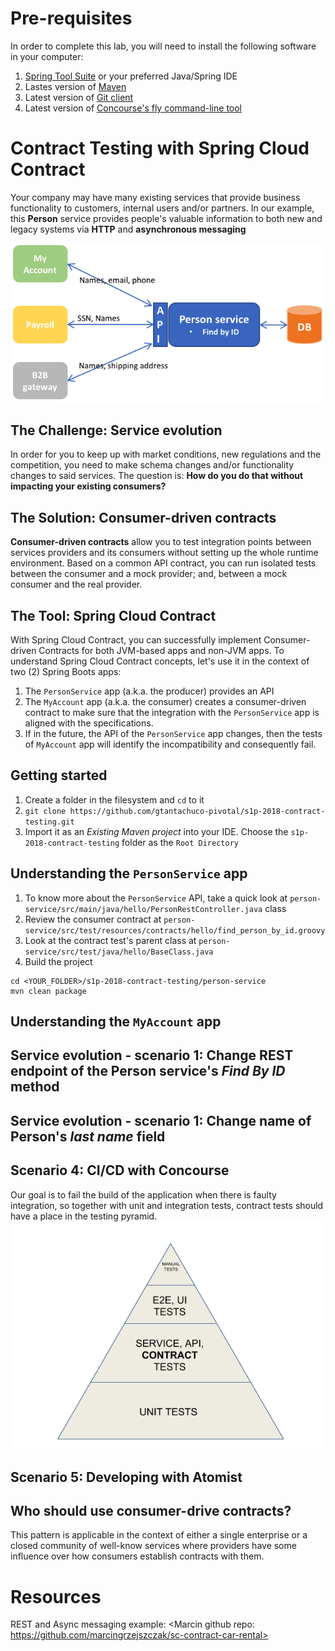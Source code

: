 # Pre-requisites
In order to complete this lab, you will need to install the following software in your computer:
1) [Spring Tool Suite](https://spring.io/tools) or your preferred Java/Spring IDE
1) Lastes version of [Maven](https://maven.apache.org/)
1) Latest version of [Git client](https://git-scm.com/)
1) Latest version of [Concourse's fly command-line tool](https://github.com/concourse/fly)

# Contract Testing with Spring Cloud Contract

Your company may have many existing services that provide business functionality to customers, internal users and/or partners.
In our example, this __Person__ service provides people's valuable information to both new and legacy systems via __HTTP__ and __asynchronous messaging__

![The System](TheSystem.png)

## The Challenge: Service evolution
In order for you to keep up with market conditions, new regulations and the competition, you need to make schema changes and/or functionality changes to said services.
The question is: __How do you do that without impacting your existing consumers?__

## The Solution: Consumer-driven contracts
__Consumer-driven contracts__ allow you to test integration points between services providers and its consumers without setting up the whole runtime environment. Based on a common API contract, you can run isolated tests between the consumer and a mock provider; and, between a mock consumer and the real provider.

## The Tool: Spring Cloud Contract
With Spring Cloud Contract, you can successfully implement Consumer-driven Contracts for both JVM-based apps and non-JVM apps. To understand Spring Cloud Contract concepts, let's use it in the context of two (2) Spring Boots apps:

1) The `PersonService` app (a.k.a. the producer) provides an API
1) The `MyAccount` app (a.k.a. the consumer) creates a consumer-driven contract to make sure that the integration with the `PersonService` app is aligned with the specifications. 
1) If in the future, the API of the `PersonService` app changes, then the tests of `MyAccount` app will identify the incompatibility and consequently fail.

## Getting started
1) Create a folder in the filesystem and `cd` to it
2) `git clone https://github.com/gtantachuco-pivotal/s1p-2018-contract-testing.git`
3) Import it as an _Existing Maven project_ into your IDE. Choose the `s1p-2018-contract-testing` folder as the `Root Directory`

## Understanding the `PersonService` app
1) To know more about the `PersonService` API, take a quick look at `person-service/src/main/java/hello/PersonRestController.java` class
1) Review the consumer contract at `person-service/src/test/resources/contracts/hello/find_person_by_id.groovy`
1) Look at the contract test's parent class at `person-service/src/test/java/hello/BaseClass.java`
1) Build the project
```
cd <YOUR_FOLDER>/s1p-2018-contract-testing/person-service
mvn clean package
```

## Understanding the `MyAccount` app

## Service evolution - scenario 1: Change REST endpoint of the Person service's _Find By ID_ method

## Service evolution - scenario 1: Change name of Person's _last name_ field

## Scenario 4: CI/CD with Concourse
Our goal is to fail the build of the application when there is faulty integration, so together with unit and integration tests, contract tests should have a place in the testing pyramid.
![Test Pyramid](testing_pyramid.png)

## Scenario 5: Developing with Atomist

## Who should use consumer-drive contracts?
This pattern is applicable in the context of either a single enterprise or a closed community of well-know services where providers have some influence over how consumers establish contracts with them.


# Resources
REST and Async messaging example: <Marcin github repo: https://github.com/marcingrzejszczak/sc-contract-car-rental>
